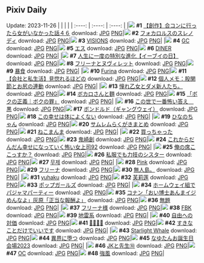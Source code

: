 ## Pixiv Daily
Update: 2023-11-26
|      |      |      |
| :----: | :----: | :----: |
|![](https://pixiv.microyu.workers.dev/c/240x480/img-master/img/2023/11/24/00/00/20/113655030_p0_master1200.jpg) **#1** [【創作】合コンに行ったら女がいなかった話４６](https://www.pixiv.net/artworks/113655030) download: [JPG](https://pixiv.microyu.workers.dev/img-original/img/2023/11/24/00/00/20/113655030_p0.jpg) [PNG](https://pixiv.microyu.workers.dev/img-original/img/2023/11/24/00/00/20/113655030_p0.png)|![](https://pixiv.microyu.workers.dev/c/240x480/img-master/img/2023/11/23/00/00/17/113626601_p0_master1200.jpg) **#2** [フォカロルスのスレノディ](https://www.pixiv.net/artworks/113626601) download: [JPG](https://pixiv.microyu.workers.dev/img-original/img/2023/11/23/00/00/17/113626601_p0.jpg) [PNG](https://pixiv.microyu.workers.dev/img-original/img/2023/11/23/00/00/17/113626601_p0.png)|![](https://pixiv.microyu.workers.dev/c/240x480/img-master/img/2023/11/24/02/40/36/113658969_p0_master1200.jpg) **#3** [VISIONS](https://www.pixiv.net/artworks/113658969) download: [JPG](https://pixiv.microyu.workers.dev/img-original/img/2023/11/24/02/40/36/113658969_p0.jpg) [PNG](https://pixiv.microyu.workers.dev/img-original/img/2023/11/24/02/40/36/113658969_p0.png)|
|![](https://pixiv.microyu.workers.dev/c/240x480/img-master/img/2023/11/23/00/01/14/113626791_p0_master1200.jpg) **#4** [GC](https://www.pixiv.net/artworks/113626791) download: [JPG](https://pixiv.microyu.workers.dev/img-original/img/2023/11/23/00/01/14/113626791_p0.jpg) [PNG](https://pixiv.microyu.workers.dev/img-original/img/2023/11/23/00/01/14/113626791_p0.png)|![](https://pixiv.microyu.workers.dev/c/240x480/img-master/img/2023/11/23/00/00/14/113626585_p0_master1200.jpg) **#5** [エス](https://www.pixiv.net/artworks/113626585) download: [JPG](https://pixiv.microyu.workers.dev/img-original/img/2023/11/23/00/00/14/113626585_p0.jpg) [PNG](https://pixiv.microyu.workers.dev/img-original/img/2023/11/23/00/00/14/113626585_p0.png)|![](https://pixiv.microyu.workers.dev/c/240x480/img-master/img/2023/11/24/00/00/02/113654956_p0_master1200.jpg) **#6** [DINER](https://www.pixiv.net/artworks/113654956) download: [JPG](https://pixiv.microyu.workers.dev/img-original/img/2023/11/24/00/00/02/113654956_p0.jpg) [PNG](https://pixiv.microyu.workers.dev/img-original/img/2023/11/24/00/00/02/113654956_p0.png)|
|![](https://pixiv.microyu.workers.dev/c/240x480/img-master/img/2023/11/24/12/23/06/113665281_p0_master1200.jpg) **#7** [人生に一度の特別な進化【イーブイの日】](https://www.pixiv.net/artworks/113665281) download: [JPG](https://pixiv.microyu.workers.dev/img-original/img/2023/11/24/12/23/06/113665281_p0.jpg) [PNG](https://pixiv.microyu.workers.dev/img-original/img/2023/11/24/12/23/06/113665281_p0.png)|![](https://pixiv.microyu.workers.dev/c/240x480/img-master/img/2023/11/23/15/43/55/113641658_p0_master1200.jpg) **#8** [フリーナとヌヴィレット](https://www.pixiv.net/artworks/113641658) download: [JPG](https://pixiv.microyu.workers.dev/img-original/img/2023/11/23/15/43/55/113641658_p0.jpg) [PNG](https://pixiv.microyu.workers.dev/img-original/img/2023/11/23/15/43/55/113641658_p0.png)|![](https://pixiv.microyu.workers.dev/c/240x480/img-master/img/2023/11/23/00/00/20/113626611_p0_master1200.jpg) **#9** [暴食](https://www.pixiv.net/artworks/113626611) download: [JPG](https://pixiv.microyu.workers.dev/img-original/img/2023/11/23/00/00/20/113626611_p0.jpg) [PNG](https://pixiv.microyu.workers.dev/img-original/img/2023/11/23/00/00/20/113626611_p0.png)|
|![](https://pixiv.microyu.workers.dev/c/240x480/img-master/img/2023/11/23/00/00/34/113626676_p0_master1200.jpg) **#10** [Furina](https://www.pixiv.net/artworks/113626676) download: [JPG](https://pixiv.microyu.workers.dev/img-original/img/2023/11/23/00/00/34/113626676_p0.jpg) [PNG](https://pixiv.microyu.workers.dev/img-original/img/2023/11/23/00/00/34/113626676_p0.png)|![](https://pixiv.microyu.workers.dev/c/240x480/img-master/img/2023/11/24/12/00/09/113665230_p0_master1200.jpg) **#11** [【会社と私生活】見惚れるほどの](https://www.pixiv.net/artworks/113665230) download: [JPG](https://pixiv.microyu.workers.dev/img-original/img/2023/11/24/12/00/09/113665230_p0.jpg) [PNG](https://pixiv.microyu.workers.dev/img-original/img/2023/11/24/12/00/09/113665230_p0.png)|![](https://pixiv.microyu.workers.dev/c/240x480/img-master/img/2023/11/23/07/00/06/113633377_p0_master1200.jpg) **#12** [個人メモ：股関節とお尻の連動](https://www.pixiv.net/artworks/113633377) download: [JPG](https://pixiv.microyu.workers.dev/img-original/img/2023/11/23/07/00/06/113633377_p0.jpg) [PNG](https://pixiv.microyu.workers.dev/img-original/img/2023/11/23/07/00/06/113633377_p0.png)|
|![](https://pixiv.microyu.workers.dev/c/240x480/img-master/img/2023/11/24/15/53/09/113668318_p0_master1200.jpg) **#13** [憧れ乙女とダメ新人たち。](https://www.pixiv.net/artworks/113668318) download: [JPG](https://pixiv.microyu.workers.dev/img-original/img/2023/11/24/15/53/09/113668318_p0.jpg) [PNG](https://pixiv.microyu.workers.dev/img-original/img/2023/11/24/15/53/09/113668318_p0.png)|![](https://pixiv.microyu.workers.dev/c/240x480/img-master/img/2023/11/23/11/53/43/113637506_p0_master1200.jpg) **#14** [ボカロさんと麵](https://www.pixiv.net/artworks/113637506) download: [JPG](https://pixiv.microyu.workers.dev/img-original/img/2023/11/23/11/53/43/113637506_p0.jpg) [PNG](https://pixiv.microyu.workers.dev/img-original/img/2023/11/23/11/53/43/113637506_p0.png)|![](https://pixiv.microyu.workers.dev/c/240x480/img-master/img/2023/11/24/02/11/37/113658539_p0_master1200.jpg) **#15** [「ボクの正義｜ボクの罪」](https://www.pixiv.net/artworks/113658539) download: [JPG](https://pixiv.microyu.workers.dev/img-original/img/2023/11/24/02/11/37/113658539_p0.jpg) [PNG](https://pixiv.microyu.workers.dev/img-original/img/2023/11/24/02/11/37/113658539_p0.png)|
|![](https://pixiv.microyu.workers.dev/c/240x480/img-master/img/2023/11/24/13/22/50/113666442_p0_master1200.jpg) **#16** [この世で一番怖い答え　黒](https://www.pixiv.net/artworks/113666442) download: [JPG](https://pixiv.microyu.workers.dev/img-original/img/2023/11/24/13/22/50/113666442_p0.jpg) [PNG](https://pixiv.microyu.workers.dev/img-original/img/2023/11/24/13/22/50/113666442_p0.png)|![](https://pixiv.microyu.workers.dev/c/240x480/img-master/img/2023/11/24/00/00/49/113655137_p0_master1200.jpg) **#17** [ボンドルド（ギャングウェイ）](https://www.pixiv.net/artworks/113655137) download: [JPG](https://pixiv.microyu.workers.dev/img-original/img/2023/11/24/00/00/49/113655137_p0.jpg) [PNG](https://pixiv.microyu.workers.dev/img-original/img/2023/11/24/00/00/49/113655137_p0.png)|![](https://pixiv.microyu.workers.dev/c/240x480/img-master/img/2023/11/24/07/30/00/113661925_p0_master1200.jpg) **#18** [この幸せは体によくない](https://www.pixiv.net/artworks/113661925) download: [JPG](https://pixiv.microyu.workers.dev/img-original/img/2023/11/24/07/30/00/113661925_p0.jpg) [PNG](https://pixiv.microyu.workers.dev/img-original/img/2023/11/24/07/30/00/113661925_p0.png)|
|![](https://pixiv.microyu.workers.dev/c/240x480/img-master/img/2023/11/24/00/00/40/113655103_p0_master1200.jpg) **#19** [ひなのちゃん](https://www.pixiv.net/artworks/113655103) download: [JPG](https://pixiv.microyu.workers.dev/img-original/img/2023/11/24/00/00/40/113655103_p0.jpg) [PNG](https://pixiv.microyu.workers.dev/img-original/img/2023/11/24/00/00/40/113655103_p0.png)|![](https://pixiv.microyu.workers.dev/c/240x480/img-master/img/2023/11/23/00/12/41/113627291_p0_master1200.jpg) **#20** [サムレムらくがきまとめ](https://www.pixiv.net/artworks/113627291) download: [JPG](https://pixiv.microyu.workers.dev/img-original/img/2023/11/23/00/12/41/113627291_p0.jpg) [PNG](https://pixiv.microyu.workers.dev/img-original/img/2023/11/23/00/12/41/113627291_p0.png)|![](https://pixiv.microyu.workers.dev/c/240x480/img-master/img/2023/11/24/20/30/04/113674543_p0_master1200.jpg) **#21** [ねこまんま](https://www.pixiv.net/artworks/113674543) download: [JPG](https://pixiv.microyu.workers.dev/img-original/img/2023/11/24/20/30/04/113674543_p0.jpg) [PNG](https://pixiv.microyu.workers.dev/img-original/img/2023/11/24/20/30/04/113674543_p0.png)|
|![](https://pixiv.microyu.workers.dev/c/240x480/img-master/img/2023/11/23/00/00/32/113626668_p0_master1200.jpg) **#22** [買っちゃった](https://www.pixiv.net/artworks/113626668) download: [JPG](https://pixiv.microyu.workers.dev/img-original/img/2023/11/23/00/00/32/113626668_p0.jpg) [PNG](https://pixiv.microyu.workers.dev/img-original/img/2023/11/23/00/00/32/113626668_p0.png)|![](https://pixiv.microyu.workers.dev/c/240x480/img-master/img/2023/11/23/00/31/17/113627896_p0_master1200.jpg) **#23** [鬼崎創](https://www.pixiv.net/artworks/113627896) download: [JPG](https://pixiv.microyu.workers.dev/img-original/img/2023/11/23/00/31/17/113627896_p0.jpg) [PNG](https://pixiv.microyu.workers.dev/img-original/img/2023/11/23/00/31/17/113627896_p0.png)|![](https://pixiv.microyu.workers.dev/c/240x480/img-master/img/2023/11/23/17/05/07/113643265_p0_master1200.jpg) **#24** [これからだんだん幸せになっていく怖い女上司92](https://www.pixiv.net/artworks/113643265) download: [JPG](https://pixiv.microyu.workers.dev/img-original/img/2023/11/23/17/05/07/113643265_p0.jpg) [PNG](https://pixiv.microyu.workers.dev/img-original/img/2023/11/23/17/05/07/113643265_p0.png)|
|![](https://pixiv.microyu.workers.dev/c/240x480/img-master/img/2023/11/23/22/42/42/113652563_p0_master1200.jpg) **#25** [俺の席ここっすか？](https://www.pixiv.net/artworks/113652563) download: [JPG](https://pixiv.microyu.workers.dev/img-original/img/2023/11/23/22/42/42/113652563_p0.jpg) [PNG](https://pixiv.microyu.workers.dev/img-original/img/2023/11/23/22/42/42/113652563_p0.png)|![](https://pixiv.microyu.workers.dev/c/240x480/img-master/img/2023/11/24/18/33/04/113671585_p0_master1200.jpg) **#26** [私服でも力技のシスター](https://www.pixiv.net/artworks/113671585) download: [JPG](https://pixiv.microyu.workers.dev/img-original/img/2023/11/24/18/33/04/113671585_p0.jpg) [PNG](https://pixiv.microyu.workers.dev/img-original/img/2023/11/24/18/33/04/113671585_p0.png)|![](https://pixiv.microyu.workers.dev/c/240x480/img-master/img/2023/11/23/20/48/35/113648999_p0_master1200.jpg) **#27** [무제](https://www.pixiv.net/artworks/113648999) download: [JPG](https://pixiv.microyu.workers.dev/img-original/img/2023/11/23/20/48/35/113648999_p0.jpg) [PNG](https://pixiv.microyu.workers.dev/img-original/img/2023/11/23/20/48/35/113648999_p0.png)|
|![](https://pixiv.microyu.workers.dev/c/240x480/img-master/img/2023/11/24/01/29/33/113657231_p0_master1200.jpg) **#28** [Pink](https://www.pixiv.net/artworks/113657231) download: [JPG](https://pixiv.microyu.workers.dev/img-original/img/2023/11/24/01/29/33/113657231_p0.jpg) [PNG](https://pixiv.microyu.workers.dev/img-original/img/2023/11/24/01/29/33/113657231_p0.png)|![](https://pixiv.microyu.workers.dev/c/240x480/img-master/img/2023/11/23/00/17/38/113627465_p0_master1200.jpg) **#29** [フリーナ](https://www.pixiv.net/artworks/113627465) download: [JPG](https://pixiv.microyu.workers.dev/img-original/img/2023/11/23/00/17/38/113627465_p0.jpg) [PNG](https://pixiv.microyu.workers.dev/img-original/img/2023/11/23/00/17/38/113627465_p0.png)|![](https://pixiv.microyu.workers.dev/c/240x480/img-master/img/2023/11/23/13/01/42/113638340_p0_master1200.jpg) **#30** [無人島。](https://www.pixiv.net/artworks/113638340) download: [JPG](https://pixiv.microyu.workers.dev/img-original/img/2023/11/23/13/01/42/113638340_p0.jpg) [PNG](https://pixiv.microyu.workers.dev/img-original/img/2023/11/23/13/01/42/113638340_p0.png)|
|![](https://pixiv.microyu.workers.dev/c/240x480/img-master/img/2023/11/24/00/01/04/113655174_p0_master1200.jpg) **#31** [yuhaku](https://www.pixiv.net/artworks/113655174) download: [JPG](https://pixiv.microyu.workers.dev/img-original/img/2023/11/24/00/01/04/113655174_p0.jpg) [PNG](https://pixiv.microyu.workers.dev/img-original/img/2023/11/24/00/01/04/113655174_p0.png)|![](https://pixiv.microyu.workers.dev/c/240x480/img-master/img/2023/11/23/00/46/08/113628335_p0_master1200.jpg) **#32** [芙莉莲](https://www.pixiv.net/artworks/113628335) download: [JPG](https://pixiv.microyu.workers.dev/img-original/img/2023/11/23/00/46/08/113628335_p0.jpg) [PNG](https://pixiv.microyu.workers.dev/img-original/img/2023/11/23/00/46/08/113628335_p0.png)|![](https://pixiv.microyu.workers.dev/c/240x480/img-master/img/2023/11/24/00/01/16/113655200_p0_master1200.jpg) **#33** [ポップガールズ](https://www.pixiv.net/artworks/113655200) download: [JPG](https://pixiv.microyu.workers.dev/img-original/img/2023/11/24/00/01/16/113655200_p0.jpg) [PNG](https://pixiv.microyu.workers.dev/img-original/img/2023/11/24/00/01/16/113655200_p0.png)|
|![](https://pixiv.microyu.workers.dev/c/240x480/img-master/img/2023/11/24/17/56/12/113670747_p0_master1200.jpg) **#34** [ホームウェイ組でパジャマパーティー](https://www.pixiv.net/artworks/113670747) download: [JPG](https://pixiv.microyu.workers.dev/img-original/img/2023/11/24/17/56/12/113670747_p0.jpg) [PNG](https://pixiv.microyu.workers.dev/img-original/img/2023/11/24/17/56/12/113670747_p0.png)|![](https://pixiv.microyu.workers.dev/c/240x480/img-master/img/2023/11/23/16/23/17/113642372_p0_master1200.jpg) **#35** [コナン「おい博士あんまイジめんなよ」灰原「正当な報酬よ」](https://www.pixiv.net/artworks/113642372) download: [JPG](https://pixiv.microyu.workers.dev/img-original/img/2023/11/23/16/23/17/113642372_p0.jpg) [PNG](https://pixiv.microyu.workers.dev/img-original/img/2023/11/23/16/23/17/113642372_p0.png)|![](https://pixiv.microyu.workers.dev/c/240x480/img-master/img/2023/11/23/00/12/09/113627274_p0_master1200.jpg) **#36** [無題](https://www.pixiv.net/artworks/113627274) download: [JPG](https://pixiv.microyu.workers.dev/img-original/img/2023/11/23/00/12/09/113627274_p0.jpg) [PNG](https://pixiv.microyu.workers.dev/img-original/img/2023/11/23/00/12/09/113627274_p0.png)|
|![](https://pixiv.microyu.workers.dev/c/240x480/img-master/img/2023/11/23/19/15/20/113646456_p0_master1200.jpg) **#37** [フリーナ様](https://www.pixiv.net/artworks/113646456) download: [JPG](https://pixiv.microyu.workers.dev/img-original/img/2023/11/23/19/15/20/113646456_p0.jpg) [PNG](https://pixiv.microyu.workers.dev/img-original/img/2023/11/23/19/15/20/113646456_p0.png)|![](https://pixiv.microyu.workers.dev/c/240x480/img-master/img/2023/11/23/17/03/21/113643220_p0_master1200.jpg) **#38** [FBK](https://www.pixiv.net/artworks/113643220) download: [JPG](https://pixiv.microyu.workers.dev/img-original/img/2023/11/23/17/03/21/113643220_p0.jpg) [PNG](https://pixiv.microyu.workers.dev/img-original/img/2023/11/23/17/03/21/113643220_p0.png)|![](https://pixiv.microyu.workers.dev/c/240x480/img-master/img/2023/11/24/00/29/20/113655074_p0_master1200.jpg) **#39** [地雷系](https://www.pixiv.net/artworks/113655074) download: [JPG](https://pixiv.microyu.workers.dev/img-original/img/2023/11/24/00/29/20/113655074_p0.jpg) [PNG](https://pixiv.microyu.workers.dev/img-original/img/2023/11/24/00/29/20/113655074_p0.png)|
|![](https://pixiv.microyu.workers.dev/c/240x480/img-master/img/2023/11/24/00/25/02/113656131_p0_master1200.jpg) **#40** [自由への対価](https://www.pixiv.net/artworks/113656131) download: [JPG](https://pixiv.microyu.workers.dev/img-original/img/2023/11/24/00/25/02/113656131_p0.jpg) [PNG](https://pixiv.microyu.workers.dev/img-original/img/2023/11/24/00/25/02/113656131_p0.png)|![](https://pixiv.microyu.workers.dev/c/240x480/img-master/img/2023/11/23/00/07/57/113627137_p0_master1200.jpg) **#41** [🤍🔳🔲🖤](https://www.pixiv.net/artworks/113627137) download: [JPG](https://pixiv.microyu.workers.dev/img-original/img/2023/11/23/00/07/57/113627137_p0.jpg) [PNG](https://pixiv.microyu.workers.dev/img-original/img/2023/11/23/00/07/57/113627137_p0.png)|![](https://pixiv.microyu.workers.dev/c/240x480/img-master/img/2023/11/23/05/40/47/113632550_p0_master1200.jpg) **#42** [すきなことだけでいいです](https://www.pixiv.net/artworks/113632550) download: [JPG](https://pixiv.microyu.workers.dev/img-original/img/2023/11/23/05/40/47/113632550_p0.jpg) [PNG](https://pixiv.microyu.workers.dev/img-original/img/2023/11/23/05/40/47/113632550_p0.png)|
|![](https://pixiv.microyu.workers.dev/c/240x480/img-master/img/2023/11/23/00/04/52/113627014_p0_master1200.jpg) **#43** [Starlight Whale](https://www.pixiv.net/artworks/113627014) download: [JPG](https://pixiv.microyu.workers.dev/img-original/img/2023/11/23/00/04/52/113627014_p0.jpg) [PNG](https://pixiv.microyu.workers.dev/img-original/img/2023/11/23/00/04/52/113627014_p0.png)|![](https://pixiv.microyu.workers.dev/c/240x480/img-master/img/2023/11/24/00/00/27/113655052_p0_master1200.jpg) **#44** [異界に堕つ](https://www.pixiv.net/artworks/113655052) download: [JPG](https://pixiv.microyu.workers.dev/img-original/img/2023/11/24/00/00/27/113655052_p0.jpg) [PNG](https://pixiv.microyu.workers.dev/img-original/img/2023/11/24/00/00/27/113655052_p0.png)|![](https://pixiv.microyu.workers.dev/c/240x480/img-master/img/2023/11/23/00/13/41/113627322_p0_master1200.jpg) **#45** [なゆたんお誕生日会場2023](https://www.pixiv.net/artworks/113627322) download: [JPG](https://pixiv.microyu.workers.dev/img-original/img/2023/11/23/00/13/41/113627322_p0.jpg) [PNG](https://pixiv.microyu.workers.dev/img-original/img/2023/11/23/00/13/41/113627322_p0.png)|
|![](https://pixiv.microyu.workers.dev/c/240x480/img-master/img/2023/11/23/16/55/51/113643016_p0_master1200.jpg) **#46** [JKと先生⑩](https://www.pixiv.net/artworks/113643016) download: [JPG](https://pixiv.microyu.workers.dev/img-original/img/2023/11/23/16/55/51/113643016_p0.jpg) [PNG](https://pixiv.microyu.workers.dev/img-original/img/2023/11/23/16/55/51/113643016_p0.png)|![](https://pixiv.microyu.workers.dev/c/240x480/img-master/img/2023/11/23/02/43/40/113630675_p0_master1200.jpg) **#47** [OC](https://www.pixiv.net/artworks/113630675) download: [JPG](https://pixiv.microyu.workers.dev/img-original/img/2023/11/23/02/43/40/113630675_p0.jpg) [PNG](https://pixiv.microyu.workers.dev/img-original/img/2023/11/23/02/43/40/113630675_p0.png)|![](https://pixiv.microyu.workers.dev/c/240x480/img-master/img/2023/11/23/00/18/52/113627506_p0_master1200.jpg) **#48** [強風](https://www.pixiv.net/artworks/113627506) download: [JPG](https://pixiv.microyu.workers.dev/img-original/img/2023/11/23/00/18/52/113627506_p0.jpg) [PNG](https://pixiv.microyu.workers.dev/img-original/img/2023/11/23/00/18/52/113627506_p0.png)|
